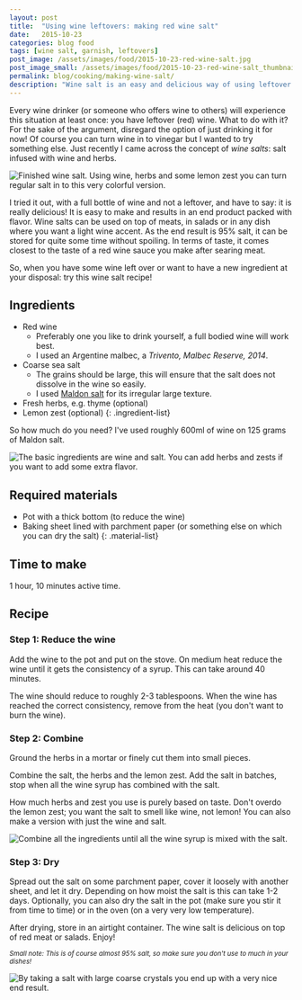```yaml
---
layout: post
title:  "Using wine leftovers: making red wine salt"
date:   2015-10-23
categories: blog food
tags: [wine salt, garnish, leftovers]
post_image: /assets/images/food/2015-10-23-red-wine-salt.jpg
post_image_small: /assets/images/food/2015-10-23-red-wine-salt_thumbnail.jpg
permalink: blog/cooking/making-wine-salt/
description: "Wine salt is an easy and delicious way of using leftover wine."
---
```


Every wine drinker (or someone who offers wine to others) will experience this situation at least once: you have leftover (red) wine. What to do with it? For the sake of the argument, disregard the option of just drinking it for now! Of course you can turn wine in to vinegar but I wanted to try something else. Just recently I came across the concept of *wine salts*: salt infused with wine and herbs.

![Finished wine salt. Using wine, herbs and some lemon zest you can turn regular salt in to this very colorful version.](/assets/images/recipes/red-wine-salt.jpg)

I tried it out, with a full bottle of wine and not a leftover, and have to say: it is really delicious! It is easy to make and results in an end product packed with flavor. Wine salts can be used on top of meats, in salads or in any dish where you want a light wine accent. As the end result is 95% salt, it can be stored for quite some time without spoiling. In terms of taste, it comes closest to the taste of a red wine sauce you make after searing meat.

So, when you have some wine left over or want to have a new ingredient at your disposal: try this wine salt recipe!

## Ingredients

- Red wine
  - Preferably one you like to drink yourself, a full bodied wine will work best.
  - I used an Argentine malbec, a *Trivento, Malbec Reserve, 2014*.
- Coarse sea salt
  - The grains should be large, this will ensure that the salt does not dissolve in the wine so easily.
  - I used <a href="https://amzn.to/38EjZMh" rel="nofollow">Maldon salt</a> for its irregular large texture.
- Fresh herbs, e.g. thyme (optional)
- Lemon zest (optional)
{: .ingredient-list}

So how much do you need? I've used roughly 600ml of wine on 125 grams of Maldon salt.

![The basic ingredients are wine and salt. You can add herbs and zests if you want to add some extra flavor.](/assets/images/recipes/red-wine-salt-ingr.jpg)


## Required materials

- Pot with a thick bottom (to reduce the wine)
- Baking sheet lined with parchment paper (or something else on which you can dry the salt)
{: .material-list}

## Time to make

1 hour, 10 minutes active time.

## Recipe

### Step 1: Reduce the wine

Add the wine to the pot and put on the stove. On medium heat reduce the wine until it gets the consistency of a syrup. This can take around 40 minutes.

The wine should reduce to roughly 2-3 tablespoons. When the wine has reached the correct consistency, remove from the heat (you don't want to burn the wine).

### Step 2: Combine

Ground the herbs in a mortar or finely cut them into small pieces.

Combine the salt, the herbs and the lemon zest. Add the salt in batches, stop when all the wine syrup has combined with the salt.

How much herbs and zest you use is purely based on taste. Don't overdo the lemon zest; you want the salt to smell like wine, not lemon! You can also make a version with just the wine and salt.

![Combine all the ingredients until all the wine syrup is mixed with the salt.](/assets/images/recipes/red-wine-salt-combined.jpg)

### Step 3: Dry

Spread out the salt on some parchment paper, cover it loosely with another sheet, and let it dry. Depending on how moist the salt is this can take 1-2 days. Optionally, you can also dry the salt in the pot (make sure you stir it from time to time) or in the oven (on a very very low temperature).

After drying, store in an airtight container. The wine salt is delicious on top of red meat or salads. Enjoy!

<small>*Small note: This is of course almost 95% salt, so make sure you don't use to much in your dishes!*</small>

![By taking a salt with large coarse crystals you end up with a very nice end result.](/assets/images/recipes/red-wine-salt-close.jpg)
